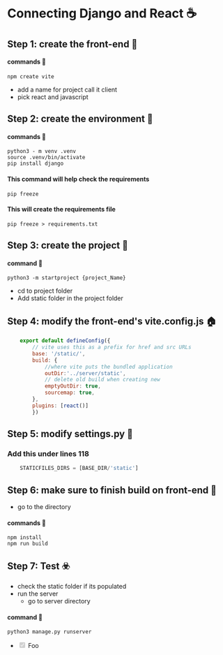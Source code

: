 # Connecting Django and React :coffee:
## Step 1: create the front-end :dumpling: 
        
#### commands :fish_cake:
```
npm create vite
```
- add a name for project call it client
- pick react and javascript

## Step 2: create the environment :spaghetti:

#### commands :fish_cake:
```
python3 - m venv .venv
source .venv/bin/activate
pip install django
```
#### This command will help check the requirements
```
pip freeze
```
#### This will create the requirements file
```
pip freeze > requirements.txt
```

## Step 3: create the project :rice_ball:
        
#### command :fish_cake:
```
python3 -m startproject {project_Name}
```
- cd to project folder
- Add static folder in the project folder

## Step 4: modify the front-end's vite.config.js :house:
    
```javascript
    export default defineConfig({
        // vite uses this as a prefix for href and src URLs
        base: '/static/',
        build: {
            //where vite puts the bundled application
            outDir:'../server/static',
            // delete old build when creating new
            emptyOutDir: true,
            sourcemap: true,
        },
        plugins: [react()]
        })
```

## Step 5: modify settings.py :sunrise_over_mountains:
    
### Add this under lines 118
    
```python
    STATICFILES_DIRS = [BASE_DIR/'static']
```

## Step 6: make sure to finish build on front-end :roller_coaster:
        
- go to the directory
#### commands :fish_cake:
```
npm install
npm run build
```

## Step 7: Test :biohazard:
    
- check the static folder if its populated
- run the server
    - go to server directory
#### command :fish_cake:
```
python3 manage.py runserver
```

<ul class="todo-list">
  <li>
     <label class="todo-list__label [todo-list__label_checked]">
        <input class="todo-list__label__checkmark" type="checkbox" disabled checked />
        <span class="todo-list__label__description">Foo</span>  
     </label>
  </li>
</ul>

